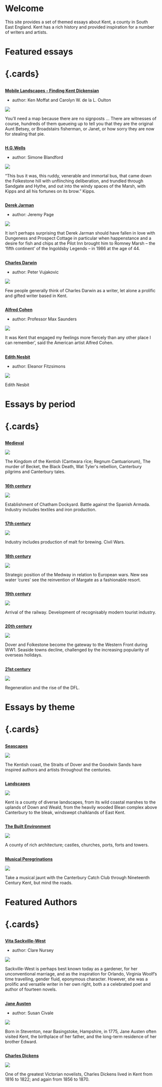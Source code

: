 <param ve-config title="Kent Maps Online"
       banner="https://iiif.juncture-digital.org/banner?url=https://raw.githubusercontent.com/kent-map/kent/main/images/kent-map-header.jpg"
       show-abstracts="true">
       
# Welcome

This site provides a set of themed essays about Kent, a county in South East England.  Kent has a rich history and provided inspiration for a number of writers and artists.

# Featured essays

# {.cards}

##
[**Mobile Landscapes - Finding Kent Dickensian**](/dickens/mobile-landscapes)

- author: Ken Moffat and Carolyn W. de la L. Oulton

![](/images/thumbnails/mobile-landscapes.jpg)

You’ll need a map because there are no signposts ... There are witnesses of course, hundreds of them queueing up to tell you that they are the original Aunt Betsey, or Broadstairs fisherman, or Janet, or how sorry they are now for stealing that pie.

##
[**H.G.Wells**](/20c/20c-wellshg-biography)

- author: Simone Blandford

![](https://iiif.juncture-digital.org/thumbnail?url=https://raw.githubusercontent.com/kent-map/kent/main/20c/images/spade%20MJC.jpg)

“This bus it was, this ruddy, venerable and immortal bus, that came down the Folkestone hill with unflinching deliberation, and trundled through Sandgate and Hythe, and out into the windy spaces of the Marsh, with Kipps and all his fortunes on its brow.” Kipps.

##
[**Derek Jarman**](/20c/20c-jarman-biography)

- author: Jeremy Page

![](https://iiif.juncture-digital.org/thumbnail?url=https://raw.githubusercontent.com/kent-map/kent/main/20c/images/Jarman1.jpg)

It isn’t perhaps surprising that Derek Jarman should have fallen in love with Dungeness and Prospect Cottage in particular when happenstance and a desire for fish and chips at the Pilot Inn brought him to Romney Marsh – the ‘fifth continent’ of the Ingoldsby Legends – in 1986 at the age of 44.

##
[**Charles Darwin**](/19c/19c-darwin-biography)

- author: Peter Vujakovic

![](https://iiif.juncture-digital.org/thumbnail?url=https://raw.githubusercontent.com/kent-map/kent/main/19c/images/DSCN1084.JPG)

Few people generally think of Charles Darwin as a writer, let alone a prolific and gifted writer based in Kent. 

##
[**Alfred Cohen**](/20c/20c-cohen-biography)

- author: Professor Max Saunders

![](https://iiif.juncture-digital.org/thumbnail?url=https://raw.githubusercontent.com/kent-map/kent/main/20c/images/redlandscape.jpg)

It was Kent that engaged my feelings more fiercely than any other place I can remember’, said the American artist Alfred Cohen. 

##
[**Edith Nesbit**](/nesbit/nesbit-biography)

- author: Eleanor Fitzsimons

![](https://iiif.juncture-digital.org/thumbnail?url=https://stor.artstor.org/stor/f3df3254-575f-4f32-ae8b-198c806e9d50)

Edith Nesbit


# Essays by period

# {.cards}

##
[**Medieval**](/medieval)

![](https://iiif.juncture-digital.org/thumbnail?url=https://stor.artstor.org/stor/20604136-61ac-4aa6-a82e-99e97a44f66d)

The Kingdom of the Kentish (Cantwara rīce; Regnum Cantuariorum), The murder of Becket, the Black Death, Wat Tyler's rebellion, Canterbury pilgrims and Canterbury tales.

##
[**16th century**](/16c)

![](/images/thumbnails/16c.jpg)

Establishment of Chatham Dockyard. Battle against the Spanish Armada. Industry includes textiles and iron production.

##
[**17th century**](/17c)

![](/images/thumbnails/17c.jpg)

Industry includes production of malt for brewing. Civil Wars.

##
[**18th century**](/18c)

![](/images/thumbnails/18c.jpg)

Strategic position of the Medway in relation to European wars. New sea water ‘cures’ see the reinvention of Margate as a fashionable resort.

##
[**19th century**](/19c)

![](/images/thumbnails/19c.jpg)

Arrival of the railway. Development of recognisably modern tourist industry.

##
[**20th century**](/20c)

![](/images/thumbnails/20c.jpg)

Dover and Folkestone become the gateway to the Western Front during WW1. Seaside towns decline, challenged by the increasing popularity of overseas holidays.

##
[**21st century**](/21c)

![](https://iiif.juncture-digital.org/thumbnail?url=https://stor.artstor.org/stor/36ae75f3-b601-4695-ba8e-efb2e99630fc)

Regeneration and the rise of the DFL.

# Essays by theme

# {.cards}

##
[**Seascapes**](/seascape)

![](https://iiif.juncture-digital.org/thumbnail?url=https://stor.artstor.org/stor/9a5975c8-3fc2-4974-b85a-3c666bcb5ad4)

The Kentish coast, the Straits of Dover and the Goodwin Sands have inspired authors and artists throughout the centuries.

##
[**Landscapes**](/landscape)

![](https://iiif.juncture-digital.org/thumbnail?url=https://raw.githubusercontent.com/kent-map/kent/main/landscape/images/IMG_2546.JPG)

Kent is a county of diverse landscapes, from its wild coastal marshes to the uplands of Down and Weald, from the heavily wooded Blean complex above Canterbury to the bleak, windswept chalklands of East Kent.

##
[**The Built Environment**](/churches)

![](https://iiif.juncture-digital.org/thumbnail?url=https://stor.artstor.org/stor/d4be729a-0826-4b0f-8eaa-6a4c33dbbc99)

A county of rich architecture; castles, churches, ports, forts and towers.

##
[**Musical Peregrinations**](/music)

![](https://iiif.juncture-digital.org/thumbnail?url=https://raw.githubusercontent.com/kent-map/kent/main/music/images/Beaney%20copy%20-%20Scaled%20and%20adjusted.jpg)

Take a musical jaunt with the Canterbury Catch Club through Nineteenth Century Kent, but mind the roads.

# Featured Authors

# {.cards}

##
[**Vita Sackville-West**](/20c/20c-sackville-west-biography)

- author: Clare Nursey

![](https://iiif.juncture-digital.org/thumbnail?url=https://raw.githubusercontent.com/kent-map/kent/main/20c/images/sissinghurst2.jpg)

Sackville-West is perhaps best known today as a gardener, for her unconventional marriage, and as the inspiration for Orlando, Virginia Woolf’s time travelling, gender fluid, eponymous character.  However, she was a prolific and versatile writer in her own right, both a a celebrated poet and author of fourteen novels.

##
[**Jane Austen**](/austen/index)

- author: Susan Civale

![](https://iiif.juncture-digital.org/thumbnail?url=https://upload.wikimedia.org/wikipedia/commons/b/b3/Godmersham_%281779%29.jpg)

Born in Steventon, near Basingstoke, Hampshire, in 1775, Jane Austen often visited Kent, the birthplace of her father, and the long-term residence of her brother Edward. 

##
[**Charles Dickens**](/dickens)

![](/images/thumbnails/dickens-head.jpg)

One of the greatest Victorian novelists, Charles Dickens lived in Kent from 1816 to 1822; and again from 1856 to 1870.
